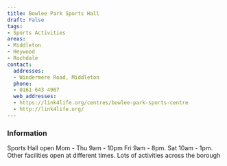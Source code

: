```yaml
---
title: Bowlee Park Sports Hall
draft: False
tags:
- Sports Activities
areas:
- Middleton
- Heywood
- Rochdale
contact:
  addresses:
  - Windermere Road, Middleton
  phone:
  - 0161 643 4907
  web_addresses:
  - https://link4life.org/centres/bowlee-park-sports-centre
  - http://link4life.org/
---
```


### Information
Sports Hall open Mom - Thu 9am - 10pm
Fri 9am - 8pm.  Sat 10am - 1pm.
Other facilities open at different times.
Lots of activities across the borough

